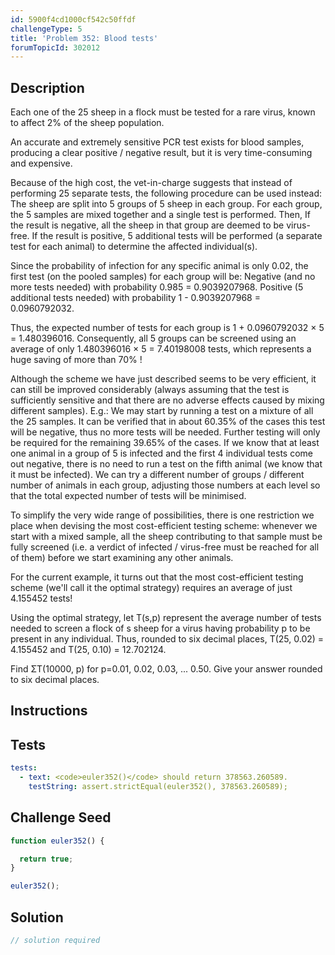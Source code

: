 ```yaml
---
id: 5900f4cd1000cf542c50ffdf
challengeType: 5
title: 'Problem 352: Blood tests'
forumTopicId: 302012
---
```


## Description

<section id='description'>

Each one of the 25 sheep in a flock must be tested for a rare virus, known to affect 2% of the sheep population.

An accurate and extremely sensitive PCR test exists for blood samples, producing a clear positive / negative result, but it is very time-consuming and expensive.

Because of the high cost, the vet-in-charge suggests that instead of performing 25 separate tests, the following procedure can be used instead: The sheep are split into 5 groups of 5 sheep in each group. For each group, the 5 samples are mixed together and a single test is performed. Then, If the result is negative, all the sheep in that group are deemed to be virus-free. If the result is positive, 5 additional tests will be performed (a separate test for each animal) to determine the affected individual(s).

Since the probability of infection for any specific animal is only 0.02, the first test (on the pooled samples) for each group will be: Negative (and no more tests needed) with probability 0.985 = 0.9039207968. Positive (5 additional tests needed) with probability 1 - 0.9039207968 = 0.0960792032.

Thus, the expected number of tests for each group is 1 + 0.0960792032 × 5 = 1.480396016. Consequently, all 5 groups can be screened using an average of only 1.480396016 × 5 = 7.40198008 tests, which represents a huge saving of more than 70% !

Although the scheme we have just described seems to be very efficient, it can still be improved considerably (always assuming that the test is sufficiently sensitive and that there are no adverse effects caused by mixing different samples). E.g.: We may start by running a test on a mixture of all the 25 samples. It can be verified that in about 60.35% of the cases this test will be negative, thus no more tests will be needed. Further testing will only be required for the remaining 39.65% of the cases. If we know that at least one animal in a group of 5 is infected and the first 4 individual tests come out negative, there is no need to run a test on the fifth animal (we know that it must be infected). We can try a different number of groups / different number of animals in each group, adjusting those numbers at each level so that the total expected number of tests will be minimised.

To simplify the very wide range of possibilities, there is one restriction we place when devising the most cost-efficient testing scheme: whenever we start with a mixed sample, all the sheep contributing to that sample must be fully screened (i.e. a verdict of infected / virus-free must be reached for all of them) before we start examining any other animals.

For the current example, it turns out that the most cost-efficient testing scheme (we'll call it the optimal strategy) requires an average of just 4.155452 tests!

Using the optimal strategy, let T(s,p) represent the average number of tests needed to screen a flock of s sheep for a virus having probability p to be present in any individual. Thus, rounded to six decimal places, T(25, 0.02) = 4.155452 and T(25, 0.10) = 12.702124.

Find ΣT(10000, p) for p=0.01, 0.02, 0.03, ... 0.50. Give your answer rounded to six decimal places.

</section>

## Instructions

<section id='instructions'>

</section>

## Tests

<section id='tests'>

```yml
tests:
  - text: <code>euler352()</code> should return 378563.260589.
    testString: assert.strictEqual(euler352(), 378563.260589);

```

</section>

## Challenge Seed

<section id='challengeSeed'>

<div id='js-seed'>

```js
function euler352() {

  return true;
}

euler352();
```

</div>

</section>

## Solution

<section id='solution'>

```js
// solution required
```

</section>
